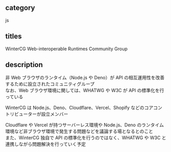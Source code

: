 ## category

js

## titles

WinterCG
Web-interoperable Runtimes Community Group

## description

非 Web ブラウザのランタイム（Node.js や Deno）が API の相互運用性を改善するために設立されたコミュニティグループ  
なお、Web ブラウザ環境に関しては、WHATWG や W3C が API の標準化を行っている

WinterCG は Node.js、Deno、Cloudflare、Vercel、Shopify などのコアコントリビューターが設立メンバー

Cloudflare や Vercel が持つサーバーレス環境や Node.js、Deno のランタイム環境など非ブラウザ環境で発生する問題などを議論する場となるとのこと  
また、WinterCG 独自で API の標準化を行うのではなく、WHATWG や W3C と連携しながら問題解決を行っていく予定
